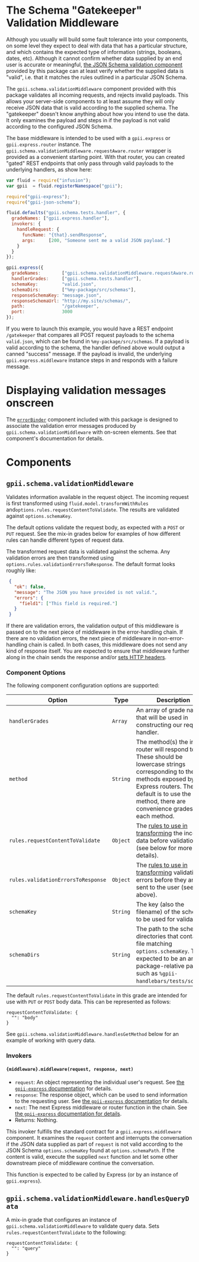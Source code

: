 # The Schema "Gatekeeper" Validation Middleware

Although you usually will build some fault tolerance into your components, on some level they expect to deal with
data that has a particular structure, and which contains the expected type of information (strings, booleans, dates,
etc).  Although it cannot confirm whether data supplied by an end user is accurate or meaningful, [the JSON Schema validation component](validator.md)
provided by this package can at least verify whether the supplied data is "valid", i.e. that it matches the rules
outlined in a particular JSON Schema.

The `gpii.schema.validationMiddleware` component provided with this package validates all incoming requests, and rejects
invalid payloads.  This allows your server-side components to at least assume they will only receive JSON data that is
valid according to the supplied schema.  The "gatekeeper" doesn't know anything about how you intend to use the data.
It only examines the payload and steps in if the payload is not valid according to the configured JSON Schema.

The base middleware is intended to be used with a `gpii.express` or `gpii.express.router` instance.  The
`gpii.schema.validationMiddleware.requestAware.router` wrapper is provided as a convenient starting point.  With that router,
you can created "gated" REST endpoints that only pass through valid payloads to the underlying handlers, as show here:

```javascript
var fluid = require("infusion");
var gpii  = fluid.registerNamespace("gpii");

require("gpii-express");
require("gpii-json-schema");

fluid.defaults("gpii.schema.tests.handler", {
  gradeNames: ["gpii.express.handler"],
  invokers: {
    handleRequest: {
      funcName: "{that}.sendResponse",
      args:     [200, "Someone sent me a valid JSON payload."]
    }
  }
});

gpii.express({
  gradeNames:        ["gpii.schema.validationMiddleware.requestAware.router"],
  handlerGrades:     ["gpii.schema.tests.handler"],
  schemaKey:         "valid.json",
  schemaDirs:        ["%my-package/src/schemas"],
  responseSchemaKey: "message.json",
  responseSchemaUrl: "http://my.site/schemas/",
  path:              "/gatekeeper",
  port:              3000
});
```


If you were to launch this example, you would have a REST endpoint `/gatekeeper` that compares all POST request payloads
to the schema `valid.json`, which can be found in `%my-package/src/schemas`. If a payload is valid according to the
schema, the handler defined above would output a canned "success" message.  If the payload is invalid, the underlying
`gpii.express.middleware` instance steps in and responds with a failure message.

# Displaying validation messages onscreen

The [`errorBinder`](errorBinder.md) component included with this package is designed to associate the validation error
messages produced by `gpii.schema.validationMiddleware` with on-screen elements.  See that component's documentation for details.

# Components

## `gpii.schema.validationMiddleware`

Validates information available in the request object. The incoming request is first transformed using
`fluid.model.transformWithRules` and`options.rules.requestContentToValidate`. The results are validated against
`options.schemaKey`.

The default options validate the request body, as expected with a `POST` or `PUT` request.  See the mix-in grades
below for examples of how different rules can handle different types of request data.

The transformed request data is validated against the schema. Any validation errors are then transformed using
`options.rules.validationErrorsToResponse`.  The default format looks roughly like:

```json
 {
   "ok": false,
   "message": "The JSON you have provided is not valid.",
   "errors": {
     "field1": ["This field is required."]
   }
 }
```

If there are validation errors, the validation output of this middleware is passed on to the next piece of middleware
in the error-handling chain.  If there are no validation errors, the next piece of middleware in non-error-handling
chain is called.  In both cases, this middleware does not send any kind of response itself.  You are expected to ensure
that middleware further along in the chain sends the response and/or [sets HTTP headers](schemaLinks.md).

### Component Options

The following component configuration options are supported:

| Option                             | Type      | Description |
| ---------------------------------- | --------- | ----------- |
| `handlerGrades`                    | `Array`   | An array of grade names that will be used in constructing our request handler. |
| `method`                           | `String`  | The method(s) the inner router will respond to.  These should be lowercase strings corresponding to the methods exposed by Express routers.  The default is to use the `POST` method, there are convenience grades for each method. |
| `rules.requestContentToValidate`   | `Object`  | The [rules to use in transforming](http://docs.fluidproject.org/infusion/development/ModelTransformationAPI.html#fluid-model-transformwithrules-source-rules-options-) the incoming data before validation (see below for more details). |
| `rules.validationErrorsToResponse` | `Object`  | The [rules to use in transforming](http://docs.fluidproject.org/infusion/development/ModelTransformationAPI.html#fluid-model-transformwithrules-source-rules-options-) validation errors before they are sent to the user (see above). |
| `schemaKey`                        | `String`  |  The key (also the filename) of the schema to be used for validation. |
| `schemaDirs`                       | `String`  | The path to the schema directories that contain a file matching `options.schemaKey`.  This is expected to be an array of package-relative paths such as `%gpii-handlebars/tests/schemas`. |

The default `rules.requestContentToValidate` in this grade are intended for use with `PUT` or `POST` body data.  This
can be represented as follows:

```snippet
requestContentToValidate: {
  "": "body"
}
```

See `gpii.schema.validationMiddleware.handlesGetMethod` below for an example of working with query data.

### Invokers

#### `{middleware}.middleware(request, response, next)`

* `request`: An object representing the individual user's request.  See [the `gpii-express` documentation](https://github.com/GPII/gpii-express/blob/master/docs/express.md#the-express-request-object) for details.
* `response`: The response object, which can be used to send information to the requesting user.  See [the `gpii-express` documentation](https://github.com/GPII/gpii-express/blob/master/docs/express.md#the-express-response-object) for details.
* `next`: The next Express middleware or router function in the chain.  See [the `gpii-express` documentation for details](https://github.com/GPII/gpii-express/blob/master/docs/middleware.md#what-is-middleware).
* Returns: Nothing.

This invoker fulfills the standard contract for a `gpii.express.middleware` component.  It examines the `request`
content and interrupts the conversation if the JSON data supplied as part of `request` is not valid according to the
JSON Schema `options.schemaKey` found at `options.schemaPath`.  If the content is valid, execute the supplied `next`
function and let some other downstream piece of middleware continue the conversation.

This function is expected to be called by Express (or by an instance of `gpii.express`).

## `gpii.schema.validationMiddleware.handlesQueryData`

A mix-in grade that configures an instance of `gpii.schema.validationMiddleware` to validate query data.
Sets `rules.requestContentToValidate` to the following:

```snippet
requestContentToValidate: {
  "": "query"
}
```
